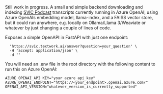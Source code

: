 Still work in progress. A small and simple backend downloading and indexing [SVIC Podcast](https://www.youtube.com/@svicpodcast) transcripts currently running in Azure OpenAI, using Azure OpenAIs embedding model, llama-index, and a FAISS vector store, but it could run anywhere, e.g. locally on Ollama/Llama 3/Weaviate or whatever by just changing a couple of lines of code.

Exposes a simple OpenAPI in FastAPI with just one endpoint:

```curl -X 'POST' \
  'https://svic.textwork.ai/answer?question=your_question' \
  -H 'accept: application/json' \
  -d ''
```

You will need an .env file in the root directory with the following content to run this on Azure OpenAI:

```
AZURE_OPENAI_API_KEY="your_azure_api_key" 
AZURE_OPENAI_ENDPOINT="https://<your_endpoint>.openai.azure.com/"
OPENAI_API_VERSION="whatever_version_is_currently_supported"
```